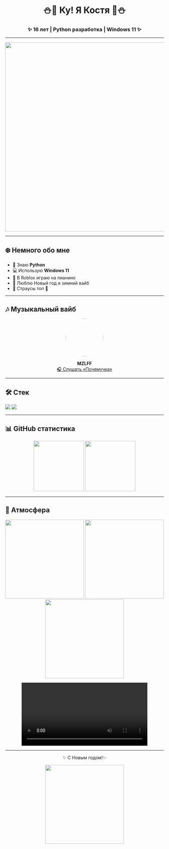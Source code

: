 <h1 align="center">⛄️🎄 Ку! Я Костя 🎄⛄️</h1>
<h3 align="center">✨ 16 лет | Python разработка | Windows 11 ✨</h3>

---



<p align="center">
  <img src="https://gifs.obs.ru-moscow-1.hc.sbercloud.ru/93c67daff9cd04061ce3fa1e135e44c33b8e46c0cd4ac1da0009de3d5ed43bc1.gif" width="600"/>
</p>

---

## ❄️ Немного обо мне  
- 🐍 Знаю **Python**  
- 💻 Использую **Windows 11**  
- 🎹 В Roblox играю на пианино  
- 🎄 Люблю Новый год и зимний вайб  
- 🦩 Страусы топ 🦩  

---

## 🎶 Музыкальный вайб  
<p align="center">
  <img src="https://telegraphoto.site/images/ddc05193-9d94-4fbe-a6f6-d5c1c9bf70da.jpg" width="120" style="border-radius:100%"/>
</p>

<p align="center">
  <b>MZLFF</b><br>
  <a href="https://soundcloud.com/mzlff-74073583/pochemuchka-feat-ekaterina?si=82401e40f2e04be380cce383f5c0faa6&utm_source=clipboard&utm_medium=text&utm_campaign=social_sharing">🎧 Слушать «Почемучка»</a>
</p>

---

## 🛠️ Стек
<p align="left"> 
  <img src="https://img.shields.io/badge/Python-3776AB.svg?style=for-the-badge&logo=python&logoColor=white"/>
  <img src="https://img.shields.io/badge/Windows%2011-0078D6.svg?style=for-the-badge&logo=windows11&logoColor=white"/>
</p>

---

## 📊 GitHub статистика
<p align="center">
<img src="https://github-readme-stats.vercel.app/api?username=koteyka1o2&show_icons=true&theme=tokyonight" height="160"/>
<img src="https://github-readme-stats.vercel.app/api/top-langs/?username=koteyka1o2&layout=compact&theme=tokyonight" height="160"/>
</p>

---

## 🎄 Атмосфера
<p align="center">
  <img src="https://media.tenor.com/T8cMDloCf5QAAAAj/pwgood-mikro-pwgood.gif" width="250"/>
  <img src="https://media.giphy.com/media/3oriO0OEd9QIDdllqo/giphy.gif" width="250"/>
  <img src="https://media.giphy.com/media/26ufnwz3wDUli7GU0/giphy.gif" width="250"/>
</p>

<p align="center">
  <video src="ехиле_повторил_мем_#exile_#кореш_#хачюкакоть.mp4" width="400" controls></video>
</p>

---

<p align="center">
  ✨ С Новым годом!✨  
</p>

<p align="center">
  <img src="https://i.pinimg.com/originals/6f/40/25/6f4025f83d11fbb560ed453e98d80104.gif" width="250"/>
</p>
